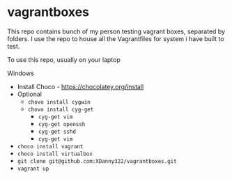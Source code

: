 # vagrantboxes

This repo contains bunch of my person testing vagrant boxes, separated by folders.  I use the repo to house all the Vagrantfiles for system i have built to test.

To use this repo, usually on your laptop

Windows
* Install Choco - https://chocolatey.org/install
* Optional
  * `chovo install cygwin`
  * `chovo install cyg-get`
    * `cyg-get vim`
    * `cyg-get openssh`
    * `cyg-get sshd`
    * `cyg-get vim`
* `choco install vagrant`
* `choco install virtualbox`
* `git clone git@github.com:XDanny322/vagrantboxes.git`
* `vagrant up`